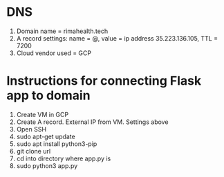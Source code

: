 # DNS

1. Domain name = rimahealth.tech
2. A record settings: name = @, value = ip address 35.223.136.105,  TTL = 7200
3. Cloud vendor used = GCP 

# Instructions for connecting Flask app to domain
1. Create VM in GCP
2. Create A record. External IP from VM. Settings above
3. Open SSH 
4. sudo apt-get update
5. sudo apt install python3-pip
6. git clone url 
7. cd into directory where app.py is
8. sudo python3 app.py
